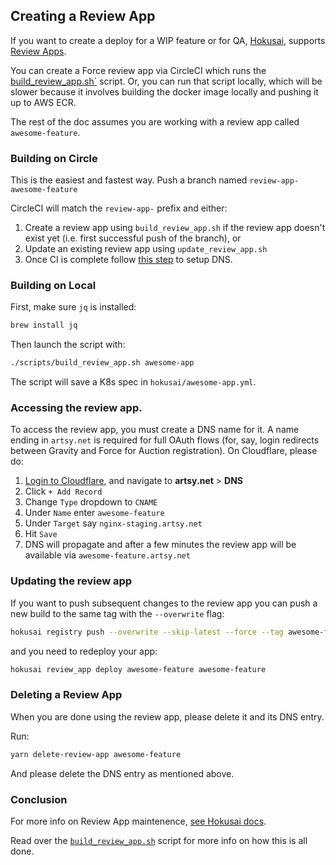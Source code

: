 ## Creating a Review App

If you want to create a deploy for a WIP feature or for QA, [Hokusai](), supports [Review Apps](https://github.com/artsy/hokusai/blob/master/docs/Review_Apps.md).

You can create a Force review app via CircleCI which runs the [build_review_app.sh`](https://github.com/artsy/force/blob/master/scripts/build_review_app.sh) script. Or, you can run that script locally, which will be slower because it involves building the docker image locally and pushing it up to AWS ECR.

The rest of the doc assumes you are working with a review app called `awesome-feature`.

### Building on Circle

This is the easiest and fastest way. Push a branch named `review-app-awesome-feature`

CircleCI will match the `review-app-` prefix and either:

1. Create a review app using `build_review_app.sh` if the review app doesn't
   exist yet (i.e. first successful push of the branch), or
2. Update an existing review app using `update_review_app.sh`
3. Once CI is complete follow [this step](https://github.com/artsy/force/blob/master/docs/creating_review_app.md#dns-setup) to setup DNS.

### Building on Local

First, make sure `jq` is installed:

```sh
brew install jq
```

Then launch the script with:

```sh
./scripts/build_review_app.sh awesome-app
```

The script will save a K8s spec in `hokusai/awesome-app.yml`.

### Accessing the review app.

To access the review app, you must create a DNS name for it. A name ending in `artsy.net` is required for full OAuth flows (for, say, login redirects between Gravity and Force for Auction registration). On Cloudflare, please do:

1. [Login to Cloudflare](https://dash.cloudflare.com/), and navigate to **artsy.net** > **DNS**
1. Click `+ Add Record`
1. Change `Type` dropdown to `CNAME`
1. Under `Name` enter `awesome-feature`
1. Under `Target` say `nginx-staging.artsy.net`
1. Hit `Save`
1. DNS will propagate and after a few minutes the review app will be available via `awesome-feature.artsy.net`

### Updating the review app

If you want to push subsequent changes to the review app you can push a new build to the same tag with the `--overwrite` flag:

```sh
hokusai registry push --overwrite --skip-latest --force --tag awesome-feature
```

and you need to redeploy your app:

```sh
hokusai review_app deploy awesome-feature awesome-feature
```

### Deleting a Review App

When you are done using the review app, please delete it and its DNS entry.

Run:

```sh
yarn delete-review-app awesome-feature
```

And please delete the DNS entry as mentioned above.

### Conclusion

For more info on Review App maintenence, [see Hokusai docs](https://github.com/artsy/hokusai/blob/master/docs/Review_Apps.md).

Read over the [`build_review_app.sh`](https://github.com/artsy/force/blob/master/scripts/build_review_app.sh) script for more info on how this is all done.
